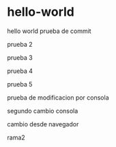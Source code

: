 # hello-world
hello world
prueba de commit


prueba 2

prueba 3

prueba 4

prueba 5

prueba de modificacion por consola

segundo cambio consola

cambio desde navegador

rama2

